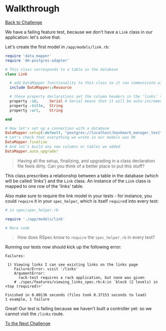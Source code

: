 # Walkthrough

[Back to Challenge](../readme_files/09_creating_a_link_model.md)

We have a failing feature test, because we don't have a `Link` class in our application: let's solve that.

Let's create the first model in `/app/models/link.rb`:

```ruby
require 'data_mapper'
require 'dm-postgres-adapter'

# This class corresponds to a table in the database
class Link

  # add DataMapper functionality to this class so it can communicate with the database
  include DataMapper::Resource

  # these property declarations set the column headers in the 'links' table
  property :id,     Serial # Serial means that it will be auto-incremented for every record
  property :title,  String
  property :url,    String

end

# Now let's set up a connection with a database
DataMapper.setup(:default, "postgres://localhost/bookmark_manager_test")
# Let's check that everything we wrote in our models was OK
DataMapper.finalize
# And let's build any new columns or tables we added
DataMapper.auto_upgrade!
```

> Having all the setup, finalizing, and upgrading in a class declaration file feels dirty. Can you think of a better place to put this stuff?

This class prescribes a relationship between a table in the database (which will be called 'links') and the `Link` class. An instance of the `Link` class is mapped to one row of the 'links' table.

Also make sure to require the link model in your tests - for instance, you could `require` it in your `spec_helper`, which is itself `require`d into every test:

```ruby
# in spec/spec_helper.rb

require './app/models/link'

# More code
```

> How does RSpec know to `require` the `spec_helper.rb` in every test?

Running our tests now should kick up the following error:
```rspec
Failures:

 1) Viewing links I can see existing links on the links page
    Failure/Error: visit '/links'
    ArgumentError:
      rack-test requires a rack application, but none was given
    # ./spec/features/viewing_links_spec.rb:4:in `block (2 levels) in <top (required)>'

Finished in 0.00136 seconds (files took 0.37153 seconds to load)
1 example, 1 failure
```

Great! Our test is failing because we haven't built a controller yet: so we cannot visit the `/links` route.

[To the Next Challenge](../readme_files/10_creating_a_modular_sinatra_app.md)
